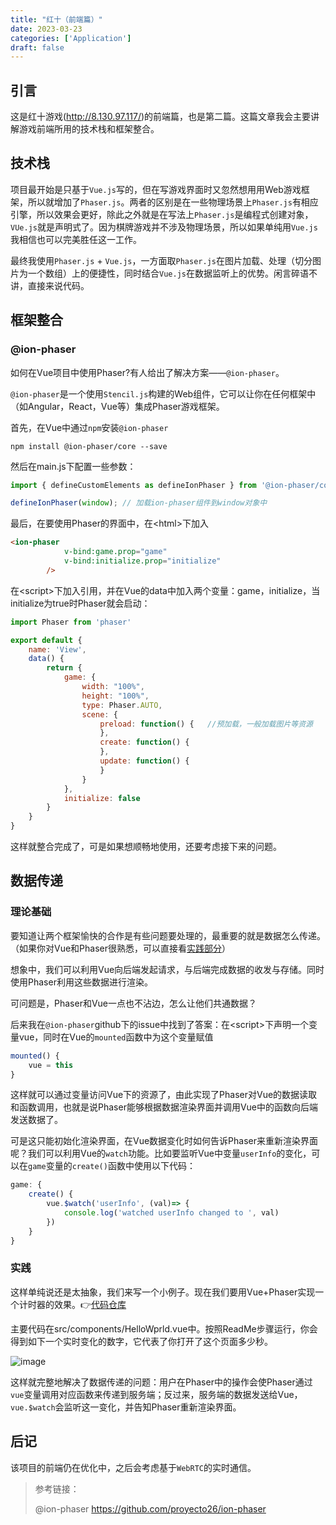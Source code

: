 ```yaml
---
title: "红十（前端篇）"
date: 2023-03-23
categories: ['Application']
draft: false
---
```


## 引言

这是红十游戏(http://8.130.97.117/)的前端篇，也是第二篇。这篇文章我会主要讲解游戏前端所用的技术栈和框架整合。

## 技术栈

项目最开始是只基于`Vue.js`写的，但在写游戏界面时又忽然想用用Web游戏框架，所以就增加了`Phaser.js`。两者的区别是在一些物理场景上`Phaser.js`有相应引擎，所以效果会更好，除此之外就是在写法上`Phaser.js`是编程式创建对象，`VUe.js`就是声明式了。因为棋牌游戏并不涉及物理场景，所以如果单纯用`Vue.js`我相信也可以完美胜任这一工作。

最终我使用`Phaser.js` + `Vue.js`，一方面取`Phaser.js`在图片加载、处理（切分图片为一个数组）上的便捷性，同时结合`Vue.js`在数据监听上的优势。闲言碎语不讲，直接来说代码。

## 框架整合

### @ion-phaser

如何在Vue项目中使用Phaser?有人给出了解决方案——`@ion-phaser`。

`@ion-phaser`是一个使用`Stencil.js`构建的Web组件，它可以让你在任何框架中（如Angular，React，Vue等）集成Phaser游戏框架。

首先，在Vue中通过`npm`安装`@ion-phaser`

```shell
npm install @ion-phaser/core --save
```

然后在main.js下配置一些参数：
```js
import { defineCustomElements as defineIonPhaser } from '@ion-phaser/core/loader';

defineIonPhaser(window); // 加载ion-phaser组件到window对象中
```

最后，在要使用Phaser的界面中，在\<html\>下加入
```html
<ion-phaser 
            v-bind:game.prop="game"
            v-bind:initialize.prop="initialize"
        />
```

在\<script\>下加入引用，并在Vue的data中加入两个变量：game，initialize，当initialize为true时Phaser就会启动：
```js
import Phaser from 'phaser'

export default {
    name: 'View',
    data() {
        return {
            game: {
                width: "100%",
                height: "100%",
                type: Phaser.AUTO,
                scene: {
                    preload: function() {   //预加载，一般加载图片等资源
                    },
                    create: function() {
                    },
                    update: function() {
                    }
                }
            },
            initialize: false
        }
    }
}
```

这样就整合完成了，可是如果想顺畅地使用，还要考虑接下来的问题。

## 数据传递

### 理论基础

要知道让两个框架愉快的合作是有些问题要处理的，最重要的就是数据怎么传递。（如果你对Vue和Phaser很熟悉，可以直接看[实践部分](/posts/红十-前端篇/#实践)）

想象中，我们可以利用Vue向后端发起请求，与后端完成数据的收发与存储。同时使用Phaser利用这些数据进行渲染。

可问题是，Phaser和Vue一点也不沾边，怎么让他们共通数据？

后来我在`@ion-phaser`github下的issue中找到了答案：在\<script\>下声明一个变量vue，同时在Vue的`mounted`函数中为这个变量赋值
```js
mounted() {
    vue = this
}
```

这样就可以通过变量访问Vue下的资源了，由此实现了Phaser对Vue的数据读取和函数调用，也就是说Phaser能够根据数据渲染界面并调用Vue中的函数向后端发送数据了。

可是这只能初始化渲染界面，在Vue数据变化时如何告诉Phaser来重新渲染界面呢？我们可以利用Vue的`watch`功能。比如要监听Vue中变量`userInfo`的变化，可以在`game`变量的`create()`函数中使用以下代码：
```js
game: {
    create() {
        vue.$watch('userInfo', (val)=> {
            console.log('watched userInfo changed to ', val)
        })
    }
}
```

### 实践

这样单纯说还是太抽象，我们来写一个小例子。现在我们要用Vue+Phaser实现一个计时器的效果。👉[代码仓库](https://github.com/SunKechang/vue-phaser)

主要代码在src/components/HelloWprld.vue中。按照ReadMe步骤运行，你会得到如下一个实时变化的数字，它代表了你打开了这个页面多少秒。

![image](/images/redten-frontend01.gif)

这样就完整地解决了数据传递的问题：用户在Phaser中的操作会使Phaser通过`vue`变量调用对应函数来传递到服务端；反过来，服务端的数据发送给Vue，`vue.$watch`会监听这一变化，并告知Phaser重新渲染界面。

## 后记

该项目的前端仍在优化中，之后会考虑基于`WebRTC`的实时通信。

> 参考链接：
> 
> @ion-phaser https://github.com/proyecto26/ion-phaser
> 